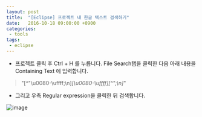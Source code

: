 ```yaml
---
layout: post
title:  "[Eclipse] 프로젝트 내 한글 텍스트 검색하기"
date:   2016-10-18 09:00:00 +0900
categories:
 - tools
tags: 
 - eclipse
---
```


- 프로젝트 클릭 후 Ctrl + H 를 누릅니다. File Search탭을 클릭한 다음 아래 내용을 Containing Text 에 입력합니다.

> \"[^"\u0080-\uffff;\\n]*[\u0080-\uffff][^";\\n]*\"

- 그리고 우측 Regular expression을 클릭한 뒤 검색합니다.

![image](https://user-images.githubusercontent.com/13219787/61382404-b212d080-a8e7-11e9-9261-7186242b8425.png)




